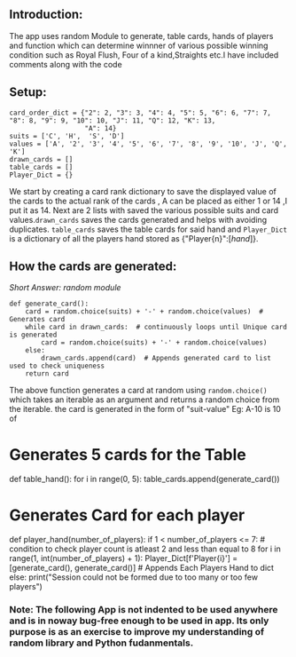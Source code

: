 ## Introduction:
The app uses random Module to generate, table cards, hands of players and function which can determine winnner of various possible winning condition such as Royal Flush, Four of a kind,Straights etc.I have included comments along with the code

## Setup:
```
card_order_dict = {"2": 2, "3": 3, "4": 4, "5": 5, "6": 6, "7": 7, "8": 8, "9": 9, "10": 10, "J": 11, "Q": 12, "K": 13,
                   "A": 14}  
suits = ['C', 'H',  'S', 'D']  
values = ['A', '2', '3', '4', '5', '6', '7', '8', '9', '10', 'J', 'Q', 'K']  
drawn_cards = []  
table_cards = [] 
Player_Dict = {}  
```
We start by creating a card rank dictionary to save the displayed value of the cards to the actual rank of the cards , A can be placed as either 1 or 14 ,I put it as 14.
Next are 2 lists with saved the various possible suits and card values.`drawn_cards` saves the cards generated and helps with avoiding duplicates.
`table_cards` saves the table cards for said hand and `Player_Dict` is a dictionary of all the players hand stored as {"Player{n}":[*hand*]}.
##  How the cards are generated:
*Short Answer: random module* 
```
def generate_card():
    card = random.choice(suits) + '-' + random.choice(values)  # Generates card
    while card in drawn_cards:  # continuously loops until Unique card is generated
        card = random.choice(suits) + '-' + random.choice(values)
    else:
        drawn_cards.append(card)  # Appends generated card to list used to check uniqueness
    return card

```
The above function generates a card at random using `random.choice()` which takes an iterable as an argument and returns a random choice from the iterable.
the card is generated in the form of "suit-value" Eg: A-10 is 10 of 
# Generates 5 cards for the Table
def table_hand():
    for i in range(0, 5):
        table_cards.append(generate_card())


# Generates Card for each player
def player_hand(number_of_players):
    if 1 < number_of_players <= 7:  # condition to check player count is atleast 2 and less than equal to 8
        for i in range(1, int(number_of_players) + 1):
            Player_Dict[f'Player{i}'] = [generate_card(),
                                         generate_card()]  # Appends Each Players Hand to dict
    else:
        print("Session could not be formed due to too many or too few players")
### Note: The following App is not indented to be used anywhere and is in noway bug-free enough to be used in app. Its only purpose is as an exercise to improve my understanding of random library and Python fudanmentals.
